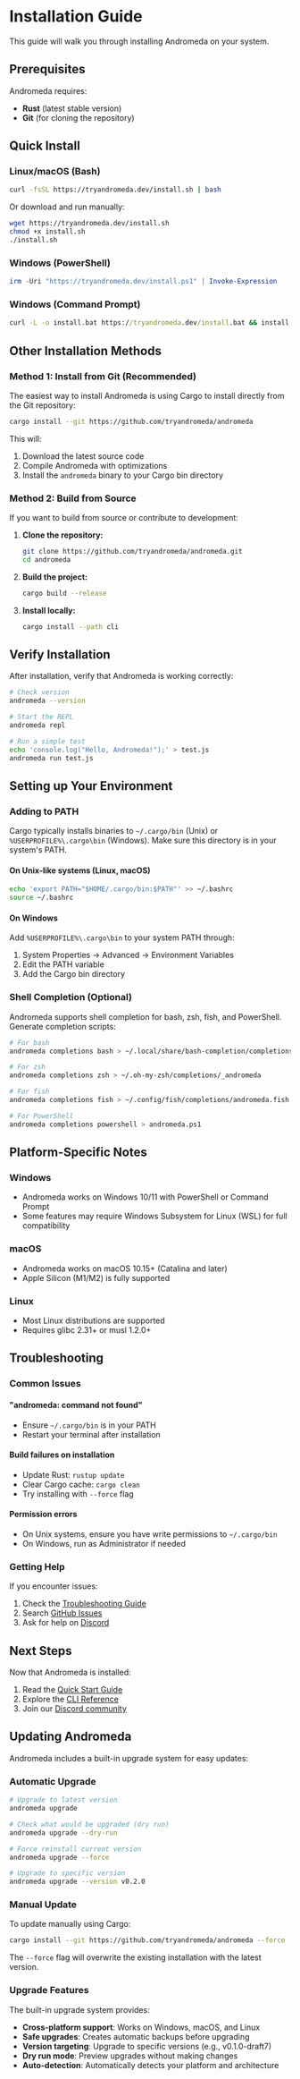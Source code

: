# Installation Guide

This guide will walk you through installing Andromeda on your system.

## Prerequisites

Andromeda requires:

- **Rust** (latest stable version)
- **Git** (for cloning the repository)

## Quick Install

### Linux/macOS (Bash)

```bash
curl -fsSL https://tryandromeda.dev/install.sh | bash
```

Or download and run manually:

```bash
wget https://tryandromeda.dev/install.sh
chmod +x install.sh
./install.sh
```

### Windows (PowerShell)

```powershell
irm -Uri "https://tryandromeda.dev/install.ps1" | Invoke-Expression
```

### Windows (Command Prompt)

```cmd
curl -L -o install.bat https://tryandromeda.dev/install.bat && install.bat
```

## Other Installation Methods

### Method 1: Install from Git (Recommended)

The easiest way to install Andromeda is using Cargo to install directly from the
Git repository:

```bash
cargo install --git https://github.com/tryandromeda/andromeda
```

This will:

1. Download the latest source code
2. Compile Andromeda with optimizations
3. Install the `andromeda` binary to your Cargo bin directory

### Method 2: Build from Source

If you want to build from source or contribute to development:

1. **Clone the repository:**

   ```bash
   git clone https://github.com/tryandromeda/andromeda.git
   cd andromeda
   ```

2. **Build the project:**

   ```bash
   cargo build --release
   ```

3. **Install locally:**

   ```bash
   cargo install --path cli
   ```

## Verify Installation

After installation, verify that Andromeda is working correctly:

```bash
# Check version
andromeda --version

# Start the REPL
andromeda repl

# Run a simple test
echo 'console.log("Hello, Andromeda!");' > test.js
andromeda run test.js
```

## Setting up Your Environment

### Adding to PATH

Cargo typically installs binaries to `~/.cargo/bin` (Unix) or
`%USERPROFILE%\.cargo\bin` (Windows). Make sure this directory is in your
system's PATH.

#### On Unix-like systems (Linux, macOS)

```bash
echo 'export PATH="$HOME/.cargo/bin:$PATH"' >> ~/.bashrc
source ~/.bashrc
```

#### On Windows

Add `%USERPROFILE%\.cargo\bin` to your system PATH through:

1. System Properties → Advanced → Environment Variables
2. Edit the PATH variable
3. Add the Cargo bin directory

### Shell Completion (Optional)

Andromeda supports shell completion for bash, zsh, fish, and PowerShell.
Generate completion scripts:

```bash
# For bash
andromeda completions bash > ~/.local/share/bash-completion/completions/andromeda

# For zsh
andromeda completions zsh > ~/.oh-my-zsh/completions/_andromeda

# For fish
andromeda completions fish > ~/.config/fish/completions/andromeda.fish

# For PowerShell
andromeda completions powershell > andromeda.ps1
```

## Platform-Specific Notes

### Windows

- Andromeda works on Windows 10/11 with PowerShell or Command Prompt
- Some features may require Windows Subsystem for Linux (WSL) for full
  compatibility

### macOS

- Andromeda works on macOS 10.15+ (Catalina and later)
- Apple Silicon (M1/M2) is fully supported

### Linux

- Most Linux distributions are supported
- Requires glibc 2.31+ or musl 1.2.0+

## Troubleshooting

### Common Issues

#### "andromeda: command not found"

- Ensure `~/.cargo/bin` is in your PATH
- Restart your terminal after installation

#### Build failures on installation

- Update Rust: `rustup update`
- Clear Cargo cache: `cargo clean`
- Try installing with `--force` flag

#### Permission errors

- On Unix systems, ensure you have write permissions to `~/.cargo/bin`
- On Windows, run as Administrator if needed

### Getting Help

If you encounter issues:

1. Check the [Troubleshooting Guide](/docs/troubleshooting)
2. Search [GitHub Issues](https://github.com/tryandromeda/andromeda/issues)
3. Ask for help on [Discord](https://discord.gg/tgjAnX2Ny3)

## Next Steps

Now that Andromeda is installed:

1. Read the [Quick Start Guide](/docs/quick-start)
2. Explore the [CLI Reference](/docs/cli-reference)
3. Join our [Discord community](https://discord.gg/tgjAnX2Ny3)

## Updating Andromeda

Andromeda includes a built-in upgrade system for easy updates:

### Automatic Upgrade

```bash
# Upgrade to latest version
andromeda upgrade

# Check what would be upgraded (dry run)
andromeda upgrade --dry-run

# Force reinstall current version
andromeda upgrade --force

# Upgrade to specific version
andromeda upgrade --version v0.2.0
```

### Manual Update

To update manually using Cargo:

```bash
cargo install --git https://github.com/tryandromeda/andromeda --force
```

The `--force` flag will overwrite the existing installation with the latest
version.

### Upgrade Features

The built-in upgrade system provides:

- **Cross-platform support**: Works on Windows, macOS, and Linux
- **Safe upgrades**: Creates automatic backups before upgrading
- **Version targeting**: Upgrade to specific versions (e.g., v0.1.0-draft7)
- **Dry run mode**: Preview upgrades without making changes
- **Auto-detection**: Automatically detects your platform and architecture
